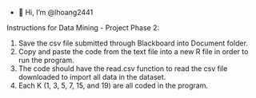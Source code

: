 - 👋 Hi, I’m @lhoang2441

Instructions for Data Mining - Project Phase 2:
 1. Save the csv file submitted through Blackboard into Document folder.
 2. Copy and paste the code from the text file into a new R file in order to run the program.
 3. The code should have the read.csv function to read the csv file downloaded to import all data in the dataset.
 4. Each K (1, 3, 5, 7, 15, and 19) are all coded in the program.
